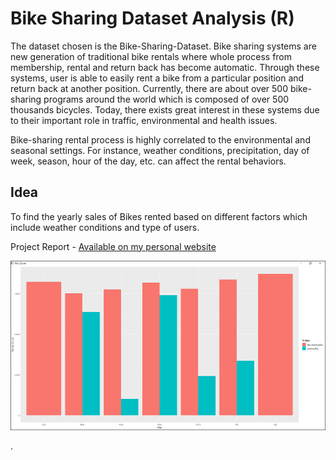 # Bike Sharing Dataset Analysis (R)

The dataset chosen is the Bike-Sharing-Dataset. Bike sharing systems are new generation of traditional bike rentals where whole process from membership, rental and return back has become automatic. Through these systems, user is able to easily rent a bike from a particular position and return back at another position. Currently, there are about over 500 bike-sharing programs around the world which is composed of over 500 thousands bicycles. Today, there exists great interest in these systems due to their important role in traffic, 
environmental and health issues. 

Bike-sharing rental process is highly correlated to the environmental and seasonal settings. For instance, weather conditions, precipitation, day of week, season, hour of the day, etc. can affect the rental behaviors.

## Idea
To find the yearly sales of Bikes rented based on different factors which include weather conditions and type of users.

Project Report - [Available on my personal website](https://deepanshpandey.com/pdf/Bike_Dataset_Report.pdf)

![alt_text](https://github.com/TDP4you/Bike-Sharing-Dataset-Analysis/blob/master/Screenshot_Bike_Sharing_Dataset.png)

.

